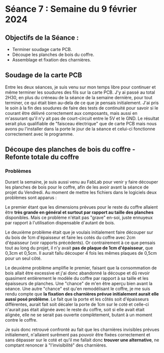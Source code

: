 # Séance 7 : Semaine du 9 février 2024

## Objectifs de la Séance :
- Terminer soudage carte PCB.
- Découpe les planches de bois du coffre.
- Assemblage et fixation des charnières.

## Soudage de la carte PCB 
Entre les deux séances, je suis venu sur mon temps libre pour continuer et même terminer les soudures des fils sur la carte PCB. 
J'y ai passé au total 2H30, en plus du créneau de la séance de la semaine dernière, pour tout terminer, ce qui était bien au-dela de ce que je pensais initialement. 
J'ai pris le soin à la fin des soudures de faire des tests de continuité pour savoir si le courant être délivré correctement aux composants, mais aussi en m'assurant qu'il n'y ait pas de
court-circuit entre le 5V et le GND. Le résultat serait plus qualifiable de "faisceau électrique" que de carte PCB mais nous avons pu l'installer dans la porte le jour de la séance et celui-ci fonctionne correctement avec le programme.

## Découpe des planches de bois du coffre - Refonte totale du coffre 
### Problèmes
Durant la semaine, je suis aussi venu au FabLab pour venir y faire découper les planches de bois pour le coffre, afin de les avoir avant la séance de projet du Vendredi. 
Au moment de mettre les fichiers dans le logiciels deux problèmes sont apparus :

Le premier étant que les dimensions prévues pour le reste du coffre allaient être **très grande en général et surtout par rapport au taille des planches** disponibles. Mais ce problème n'était pas "grave" en-soi, juste ennuyeux par rapport à l'utilisation dispensable d'autant de bois.

Le deuxième problème était que je voulais initialement faire découper sur du bois de 1cm d'épaisseur et faire les cotés du coffre avec 2cm d'épaisseur (voir rapports précédents). Or contrairement à ce que pensais tout au long du projet, il n'y avait **pas de plaque de 1cm d'épaisseur**, que 0,3cm et 0,5cm. Il aurait fallu découper 4 fois les mêmes plaques de 0,5cm pour un seul côté.

Le deuxième problème amplifie le premier, faisant que la consommation de bois allait être excessive et j'ai donc abandonné la découpe et dû revoir quasiment entièrement le modèle du coffre par rapport à sa taille et les épaisseurs de planches. Une "chance" de m'en être aperçu bien avant la séance.
Une autre "chance" est qu'en remodélisant le coffre, je me suis rendu compte que **la fixation des charnières prévue initialement aurait elle aussi posé problème**. Le fait que la porte et les côtés soit d'épaisseurs différentes, aurait fait soit décaler la porte de 1cm sur le coté et celle-ci n'aurait pas était alignée avec le reste du coffre, soit si elle avait était alignée, elle ne se serait pas ouverte complètement, butant à un moment contre le coffre.

Je suis donc retrouvé confronté au fait que les charnières invisibles prévues initialement, n'allaient surêment pas pouvoir être fixées correctement et sans dépasser sur le coté et qu'il me fallait donc **trouver une alternative**, ne comptant renoncer à "l'invisibilité" des charnières. 
